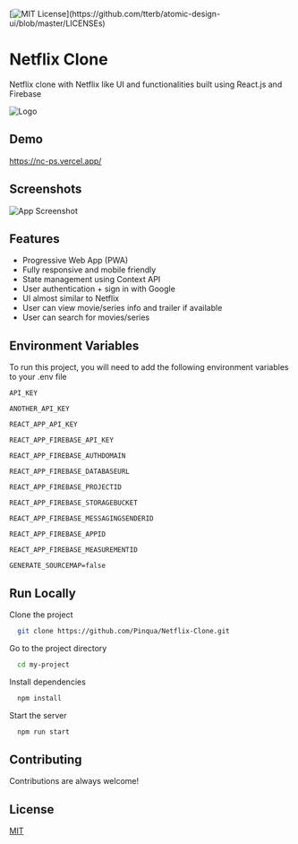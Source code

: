 
[![MIT License](https://img.shields.io/apm/l/atomic-design-ui.svg?)](https://github.com/tterb/atomic-design-ui/blob/master/LICENSEs)

# Netflix Clone

Netflix clone with Netflix like UI and functionalities built using React.js and Firebase

![Logo](https://upload.wikimedia.org/wikipedia/commons/0/08/Netflix_2015_logo.svg)

## Demo

https://nc-ps.vercel.app/


## Screenshots

![App Screenshot](https://postimg.cc/43N4QQGK/netflix-clone.gif)

  
## Features

- Progressive Web App (PWA)
- Fully responsive and mobile friendly
- State management using Context API
- User authentication + sign in with Google
- UI almost similar to Netflix
- User can view movie/series info and trailer if available
- User can search for movies/series


## Environment Variables

To run this project, you will need to add the following environment variables to your .env file

`API_KEY`

`ANOTHER_API_KEY`

`REACT_APP_API_KEY`

`REACT_APP_FIREBASE_API_KEY`

`REACT_APP_FIREBASE_AUTHDOMAIN`

`REACT_APP_FIREBASE_DATABASEURL`

`REACT_APP_FIREBASE_PROJECTID`

`REACT_APP_FIREBASE_STORAGEBUCKET`

`REACT_APP_FIREBASE_MESSAGINGSENDERID`

`REACT_APP_FIREBASE_APPID`

`REACT_APP_FIREBASE_MEASUREMENTID`

`GENERATE_SOURCEMAP=false`


## Run Locally

Clone the project

```bash
  git clone https://github.com/Pinqua/Netflix-Clone.git
```

Go to the project directory

```bash
  cd my-project
```

Install dependencies

```bash
  npm install
```

Start the server

```bash
  npm run start
```

  
## Contributing

Contributions are always welcome!

  
## License

[MIT](https://choosealicense.com/licenses/mit/)

  
